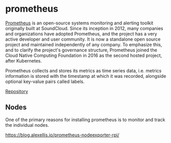# prometheus

[Prometheus](http://prometheus.io) is an open-source systems monitoring and alerting toolkit originally built at SoundCloud. Since its inception in 2012, many companies and organizations have adopted Prometheus, and the project has a very active developer and user community. It is now a standalone open source project and maintained independently of any company. To emphasize this, and to clarify the project's governance structure, Prometheus joined the Cloud Native Computing Foundation in 2016 as the second hosted project, after Kubernetes.

Prometheus collects and stores its metrics as time series data, i.e. metrics information is stored with the timestamp at which it was recorded, alongside optional key-value pairs called labels.

[Repository](https://github.com/prometheus/prometheus)

## Nodes

One of the primary reasons for installing prometheus is to monitor and track the individual nodes.

https://blog.alexellis.io/prometheus-nodeexporter-rpi/


